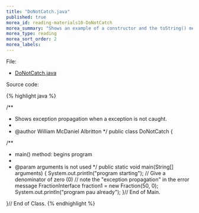 ```yaml
---
title: "DoNotCatch.java"
published: true
morea_id: reading-materials10-DoNotCatch
morea_summary: "Shows an example of a constructor and the toString() method for a simple class"
morea_type: reading
morea_sort_order: 2
morea_labels:
---
```


File: 

  * [DoNotCatch.java](../examples/DoNotCatch.java)

Source code:

{% highlight java %}

/**
 * Shows exception propagation when a exception is not caught.
 * 
 * @author William McDaniel Albritton
 */
public class DoNotCatch {

  /**
   * main() method: begins program
   * 
   * @param arguments is not used
   */
  public static void main(String[] arguments) {
    System.out.println("program starting");
    // Give a denominator of zero (0)
    // note the "exception propagation" in the error message
    FractionInterface fraction1 = new Fraction(50, 0);
    System.out.println("program pau already");
  }// End of Main.

}// End of Class.
{% endhighlight %}

